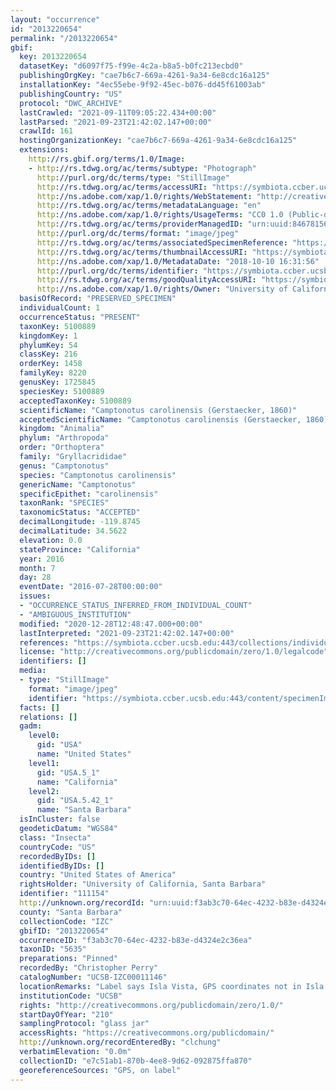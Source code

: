 ```yaml
---
layout: "occurrence"
id: "2013220654"
permalink: "/2013220654"
gbif:
  key: 2013220654
  datasetKey: "d6097f75-f99e-4c2a-b8a5-b0fc213ecbd0"
  publishingOrgKey: "cae7b6c7-669a-4261-9a34-6e8cdc16a125"
  installationKey: "4ec55ebe-9f92-45ec-b076-dd45f61003ab"
  publishingCountry: "US"
  protocol: "DWC_ARCHIVE"
  lastCrawled: "2021-09-11T09:05:22.434+00:00"
  lastParsed: "2021-09-23T21:42:02.147+00:00"
  crawlId: 161
  hostingOrganizationKey: "cae7b6c7-669a-4261-9a34-6e8cdc16a125"
  extensions:
    http://rs.gbif.org/terms/1.0/Image:
    - http://rs.tdwg.org/ac/terms/subtype: "Photograph"
      http://purl.org/dc/terms/type: "StillImage"
      http://rs.tdwg.org/ac/terms/accessURI: "https://symbiota.ccber.ucsb.edu:443/content/specimenImages/UCSB_IZC/UCSB-IZC00011/UCSB-IZC00011146_lg.jpg"
      http://ns.adobe.com/xap/1.0/rights/WebStatement: "http://creativecommons.org/publicdomain/zero/1.0/"
      http://rs.tdwg.org/ac/terms/metadataLanguage: "en"
      http://ns.adobe.com/xap/1.0/rights/UsageTerms: "CC0 1.0 (Public-domain)"
      http://rs.tdwg.org/ac/terms/providerManagedID: "urn:uuid:84678156-6fb0-46f3-a03c-b6db3e1bee86"
      http://purl.org/dc/terms/format: "image/jpeg"
      http://rs.tdwg.org/ac/terms/associatedSpecimenReference: "https://symbiota.ccber.ucsb.edu:443/collections/individual/index.php?occid=111154"
      http://rs.tdwg.org/ac/terms/thumbnailAccessURI: "https://symbiota.ccber.ucsb.edu:443/content/specimenImages/UCSB_IZC/UCSB-IZC00011/UCSB-IZC00011146_tn.jpg"
      http://ns.adobe.com/xap/1.0/MetadataDate: "2018-10-10 16:31:56"
      http://purl.org/dc/terms/identifier: "https://symbiota.ccber.ucsb.edu:443/content/specimenImages/UCSB_IZC/UCSB-IZC00011/UCSB-IZC00011146_lg.jpg"
      http://rs.tdwg.org/ac/terms/goodQualityAccessURI: "https://symbiota.ccber.ucsb.edu:443/content/specimenImages/UCSB_IZC/UCSB-IZC00011/UCSB-IZC00011146.jpg"
      http://ns.adobe.com/xap/1.0/rights/Owner: "University of California, Santa Barbara"
  basisOfRecord: "PRESERVED_SPECIMEN"
  individualCount: 1
  occurrenceStatus: "PRESENT"
  taxonKey: 5100889
  kingdomKey: 1
  phylumKey: 54
  classKey: 216
  orderKey: 1458
  familyKey: 8220
  genusKey: 1725845
  speciesKey: 5100889
  acceptedTaxonKey: 5100889
  scientificName: "Camptonotus carolinensis (Gerstaecker, 1860)"
  acceptedScientificName: "Camptonotus carolinensis (Gerstaecker, 1860)"
  kingdom: "Animalia"
  phylum: "Arthropoda"
  order: "Orthoptera"
  family: "Gryllacrididae"
  genus: "Camptonotus"
  species: "Camptonotus carolinensis"
  genericName: "Camptonotus"
  specificEpithet: "carolinensis"
  taxonRank: "SPECIES"
  taxonomicStatus: "ACCEPTED"
  decimalLongitude: -119.8745
  decimalLatitude: 34.5622
  elevation: 0.0
  stateProvince: "California"
  year: 2016
  month: 7
  day: 28
  eventDate: "2016-07-28T00:00:00"
  issues:
  - "OCCURRENCE_STATUS_INFERRED_FROM_INDIVIDUAL_COUNT"
  - "AMBIGUOUS_INSTITUTION"
  modified: "2020-12-28T12:48:47.000+00:00"
  lastInterpreted: "2021-09-23T21:42:02.147+00:00"
  references: "https://symbiota.ccber.ucsb.edu:443/collections/individual/index.php?occid=111154"
  license: "http://creativecommons.org/publicdomain/zero/1.0/legalcode"
  identifiers: []
  media:
  - type: "StillImage"
    format: "image/jpeg"
    identifier: "https://symbiota.ccber.ucsb.edu:443/content/specimenImages/UCSB_IZC/UCSB-IZC00011/UCSB-IZC00011146_lg.jpg"
  facts: []
  relations: []
  gadm:
    level0:
      gid: "USA"
      name: "United States"
    level1:
      gid: "USA.5_1"
      name: "California"
    level2:
      gid: "USA.5.42_1"
      name: "Santa Barbara"
  isInCluster: false
  geodeticDatum: "WGS84"
  class: "Insecta"
  countryCode: "US"
  recordedByIDs: []
  identifiedByIDs: []
  country: "United States of America"
  rightsHolder: "University of California, Santa Barbara"
  identifier: "111154"
  http://unknown.org/recordId: "urn:uuid:f3ab3c70-64ec-4232-b83e-d4324e2c36ea"
  county: "Santa Barbara"
  collectionCode: "IZC"
  gbifID: "2013220654"
  occurrenceID: "f3ab3c70-64ec-4232-b83e-d4324e2c36ea"
  taxonID: "5635"
  preparations: "Pinned"
  recordedBy: "Christopher Perry"
  catalogNumber: "UCSB-IZC00011146"
  locationRemarks: "Label says Isla Vista, GPS coordinates not in Isla Vista"
  institutionCode: "UCSB"
  rights: "http://creativecommons.org/publicdomain/zero/1.0/"
  startDayOfYear: "210"
  samplingProtocol: "glass jar"
  accessRights: "https://creativecommons.org/publicdomain/"
  http://unknown.org/recordEnteredBy: "clchung"
  verbatimElevation: "0.0m"
  collectionID: "e7c51ab1-870b-4ee8-9d62-092875ffa870"
  georeferenceSources: "GPS, on label"
---
```

